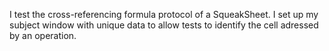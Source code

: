 I test the cross-referencing formula protocol of a SqueakSheet. I set up my subject window with unique data to allow tests to identify the cell adressed by an operation.